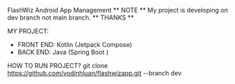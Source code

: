 FlashWiz Android App Management
**  NOTE **
My project is developing on dev branch not main branch.
** THANKS **

MY PROJECT:
- FRONT END: Kotlin (Jetpack Compose)
- BACK END: Java (Spring Boot )

HOW TO RUN PROJECT?
git clone https://github.com/vodinhluan/flashwizapp.git --branch dev


